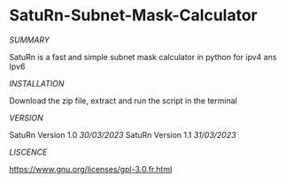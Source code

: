 # SatuRn-Subnet-Mask-Calculator

*SUMMARY*

SatuRn is a fast and simple subnet mask calculator in python
for ipv4 ans Ipv6

*INSTALLATION*

Download the zip file, extract and run the script in the terminal 

*VERSION*

SatuRn Version 1.0 *30/03/2023*
SatuRn Version 1.1 *31/03/2023*

*LISCENCE*

https://www.gnu.org/licenses/gpl-3.0.fr.html
